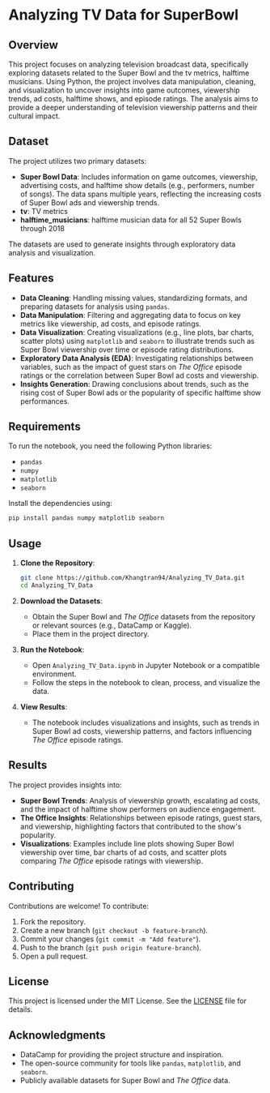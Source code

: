 # Analyzing TV Data for SuperBowl

## Overview
This project focuses on analyzing television broadcast data, specifically exploring datasets related to the Super Bowl and the tv metrics, halftime musicians. Using Python, the project involves data manipulation, cleaning, and visualization to uncover insights into game outcomes, viewership trends, ad costs, halftime shows, and episode ratings. The analysis aims to provide a deeper understanding of television viewership patterns and their cultural impact.

## Dataset
The project utilizes two primary datasets:
- **Super Bowl Data**: Includes information on game outcomes, viewership, advertising costs, and halftime show details (e.g., performers, number of songs). The data spans multiple years, reflecting the increasing costs of Super Bowl ads and viewership trends.
- **tv**: TV metrics
- **halftime_musicians**: halftime musician data for all 52 Super Bowls through 2018

The datasets are used to generate insights through exploratory data analysis and visualization.

## Features
- **Data Cleaning**: Handling missing values, standardizing formats, and preparing datasets for analysis using `pandas`.
- **Data Manipulation**: Filtering and aggregating data to focus on key metrics like viewership, ad costs, and episode ratings.
- **Data Visualization**: Creating visualizations (e.g., line plots, bar charts, scatter plots) using `matplotlib` and `seaborn` to illustrate trends such as Super Bowl viewership over time or episode rating distributions.
- **Exploratory Data Analysis (EDA)**: Investigating relationships between variables, such as the impact of guest stars on *The Office* episode ratings or the correlation between Super Bowl ad costs and viewership.
- **Insights Generation**: Drawing conclusions about trends, such as the rising cost of Super Bowl ads or the popularity of specific halftime show performances.

## Requirements
To run the notebook, you need the following Python libraries:
- `pandas`
- `numpy`
- `matplotlib`
- `seaborn`

Install the dependencies using:
```bash
pip install pandas numpy matplotlib seaborn
```

## Usage
1. **Clone the Repository**:
   ```bash
   git clone https://github.com/Khangtran94/Analyzing_TV_Data.git
   cd Analyzing_TV_Data
   ```

2. **Download the Datasets**:
   - Obtain the Super Bowl and *The Office* datasets from the repository or relevant sources (e.g., DataCamp or Kaggle).
   - Place them in the project directory.

3. **Run the Notebook**:
   - Open `Analyzing_TV_Data.ipynb` in Jupyter Notebook or a compatible environment.
   - Follow the steps in the notebook to clean, process, and visualize the data.

4. **View Results**:
   - The notebook includes visualizations and insights, such as trends in Super Bowl ad costs, viewership patterns, and factors influencing *The Office* episode ratings.

## Results
The project provides insights into:
- **Super Bowl Trends**: Analysis of viewership growth, escalating ad costs, and the impact of halftime show performers on audience engagement.
- **The Office Insights**: Relationships between episode ratings, guest stars, and viewership, highlighting factors that contributed to the show's popularity.
- **Visualizations**: Examples include line plots showing Super Bowl viewership over time, bar charts of ad costs, and scatter plots comparing *The Office* episode ratings with viewership.

## Contributing
Contributions are welcome! To contribute:
1. Fork the repository.
2. Create a new branch (`git checkout -b feature-branch`).
3. Commit your changes (`git commit -m "Add feature"`).
4. Push to the branch (`git push origin feature-branch`).
5. Open a pull request.

## License
This project is licensed under the MIT License. See the [LICENSE](LICENSE) file for details.

## Acknowledgments
- DataCamp for providing the project structure and inspiration.
- The open-source community for tools like `pandas`, `matplotlib`, and `seaborn`.
- Publicly available datasets for Super Bowl and *The Office* data.
